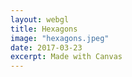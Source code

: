 ```yaml
---
layout: webgl
title: Hexagons
image: "hexagons.jpeg"
date: 2017-03-23
excerpt: Made with Canvas
---
```


<style>
.webgl-container {
    background: #000;
}
</style>

<script>

{% include matrix.js %}
var startTime = Date.now() / 1000,
    time = startTime;

function resize() {
    var canvas = document.getElementById('canvas');
    // Lookup the size the browser is displaying the canvas.
    var displayWidth = canvas.parentNode.clientWidth;
    var displayHeight = canvas.parentNode.clientHeight;

    // Check if the canvas is not the same size.
    if (canvas.width != displayWidth ||
        canvas.height != displayHeight) {

        // Make the canvas the same size
        canvas.width = displayWidth;
        canvas.height = displayHeight;

        canvas.style.width = displayWidth + 'px';
        canvas.style.height = displayHeight + 'px';
    }

    return displayHeight / displayWidth;
}


function draw2DCanvases(canvases) {
    for (var i = 0; i < canvases.length; i++)
        trackCursor(canvases[i]);
    setInterval(function() {
        resize();
        var i, canvas, context;
        time = Date.now() / 1000 - startTime;
        for (i = 0; i < canvases.length; i++)
            if ((canvas = canvases[i]).update) {
                context = canvas.getContext('2d');
                context.clearRect(0, 0, canvas.width, canvas.height);
                canvas.update(context);
            }
    }, 30);
}

function trackCursor(canvas) {
    canvas.cursor = {
        x: 0,
        y: 0,
        z: 0
    };
    canvas.setCursor = function(x, y, z) {
        var r = this.getBoundingClientRect();
        this.cursor.x = x - r.left;
        this.cursor.y = y - r.top;
        if (z !== undefined)
            this.cursor.z = z;
    }
    canvas.onmousedown = function(e) {
        this.setCursor(e.clientX, e.clientY, 1);
    }
    canvas.onmousemove = function(e) {
        this.setCursor(e.clientX, e.clientY);
    }
    canvas.onmouseup = function(e) {
        this.setCursor(e.clientX, e.clientY, 0);
    }
}

canvas.update = function(g) {

    function drawCurve(c, shd, strk) {
        var i, cv, x, y, z, fl = 5,
            w = canvas.width,
            h = canvas.height;

        cv = [];
        for (i = 0; i < c.length; i++) {

            // RETRIEVE COORDINATES FROM CURVE POINT

            x = c[i][0];
            y = c[i][1];
            z = c[i][2];

            // DO PERSPECTIVE TRANSFORM

            x *= fl / (fl - z);
            y *= fl / (fl - z);

            // DO VIEWPORT TRANSFORM

            x = w * x * .5 + .5 * w;
            y = -w * y * .5 + .5 * h;
            cv.push([x, y, 0]);
        }

        // DRAW THE PROJECTED CURVE ONTO THE CANVAS.
        g.lineWidth = 15;
        g.lineCap = 'round';
        g.lineJoin = 'round';
        g.shadowBlur = 20;
        g.shadowColor = shd;
        g.strokeStyle = strk;

        g.beginPath();
        g.moveTo(cv[0][0], cv[0][1]);
        for (i = 1; i < c.length; i++)
            g.lineTo(cv[i][0], cv[i][1]);
        g.stroke();
    }

    var p2c = function(r, theta) {
        return [r * Math.cos(theta), r * Math.sin(theta), 0]
    }

    var d2r = function(theta) {
        return theta * Math.PI / 180;
    }

    var hexagon = function(c) {
        var p = [
            p2c(c, d2r(60)),
            p2c(c, d2r(120)),
            p2c(c, d2r(180)),
            p2c(c, d2r(240)),
            p2c(c, d2r(300)),
            p2c(c, d2r(360)),
            p2c(c, d2r(60))
        ];
        return p;
    }



    var centerX = canvas.width / 2,
        centerY = canvas.height / 2,
        offset = 300,
        shadowLum = Math.floor(Math.abs(225 * Math.sin(Math.pow(time, time)))),
        colorLum = Math.max(Math.floor(Math.abs(255 * Math.sin(time))), 100),
        alphaLum = Math.abs(Math.sin(time)),
        rShd = 'rgba(' + shadowLum + ', 20, 20,' + alphaLum + ')',
        rCol = 'rgba( 255 , 20, 20, .9)',
        yShd = 'rgba(' + shadowLum + ',' + shadowLum + ', 20,' + alphaLum + ')',
        yCol = 'rgba(255, 255, 20, 0.9)';

        m = [0, 0, 0, 0, 0, 0, 0, 0, 0, 0, 0, 0, 0, 0, 0, 0];

    var drawHex = function(size, speed, rX, rY, shd, col){
        var h = hexagon(size);

        // TRANSFORM THE CUBE FOR THIS ANIMATION FRAME.
        M.identity(m);
        M.rotateY(m, time * speed);
        M.rotateX(m, time * speed * 2);
        M.rotateX(m, rX);
        M.rotateY(m, rY);
        M.scale(m, .3);
        // TRANSFORM THE POINTS OF THE CURVE.

        for (i = 0; i < h.length; i++)
            h[i] = M.transform(m, h[i]);

        // DRAW THE CURVE.
        drawCurve(h, shd, col);

    }

    drawHex(1, .9, 180, 0, rShd, rCol);
    drawHex(1, .9, 0  , 0, rShd, rCol);
    drawHex(1, .9, 90,  0, rShd, rCol);
    drawHex(1, .9, 90,  90, rShd, rCol);
}

draw2DCanvases([canvas]);
</script>
